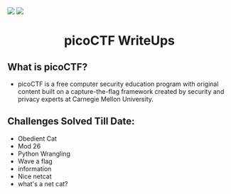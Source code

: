 <div>
   <a href="https://play.picoctf.org/login" alt="picoCTF"><img src="https://img.shields.io/badge/picoCTF-Online%20CTF%20challenges-green[700]"></a>
   <img src="https://img.shields.io/badge/picoCTF--Username%3A-hitaarthh-green[700]">
</div>

<div align="center">
   <h1> picoCTF WriteUps</h1>
</div>

## What is picoCTF?

<div>
 <ul>
   <li>picoCTF is a free computer security education program with original content built on a capture-the-flag framework created by security and privacy experts at Carnegie Mellon University.
   </li>
 <ul>

</div>   

## Challenges Solved Till Date:

- Obedient Cat
- Mod 26
- Python Wrangling
- Wave a flag
- information
- Nice netcat 
- what's a net cat?
